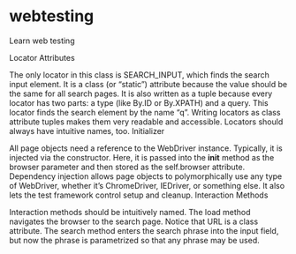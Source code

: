 # webtesting
Learn web testing

Locator Attributes

The only locator in this class is SEARCH_INPUT, which finds the search input element. It is a class (or “static”) attribute because the value should be the same for all search pages. It is also written as a tuple because every locator has two parts: a type (like By.ID or By.XPATH) and a query. This locator finds the search element by the name “q”. Writing locators as class attribute tuples makes them very readable and accessible. Locators should always have intuitive names, too.
Initializer

All page objects need a reference to the WebDriver instance. Typically, it is injected via the constructor. Here, it is passed into the __init__ method as the browser parameter and then stored as the self.browser attribute. Dependency injection allows page objects to polymorphically use any type of WebDriver, whether it’s ChromeDriver, IEDriver, or something else. It also lets the test framework control setup and cleanup.
Interaction Methods

Interaction methods should be intuitively named. The load method navigates the browser to the search page. Notice that URL is a class attribute. The search method enters the search phrase into the input field, but now the phrase is parametrized so that any phrase may be used.